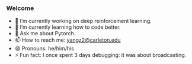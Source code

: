 ### Welcome

- 🔭  I’m currently working on deep reinforcement learning.
- 🌱  I’m currently learning how to code better.
- 💬  Ask me about Pytorch.
- 📫  How to reach me: yangz2@carleton.edu
- 😄  Pronouns: he/him/his
- ⚡  Fun fact: I once spent 3 days debugging: it was about broadcasting.
